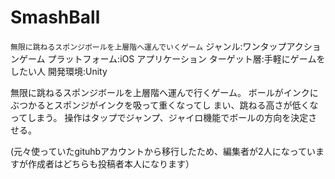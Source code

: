 # SmashBall



`無限に跳ねるスポンジボールを上層階へ運んでいくゲーム`
ジャンル:ワンタップアクションゲーム
プラットフォーム:iOS アプリケーション
ターゲット層:手軽にゲームをしたい人
開発環境:Unity

無限に跳ねるスポンジボールを上層階へ運んで行くゲーム。
ボールがインクにぶつかるとスポンジがインクを吸って重くなってし
まい、跳ねる高さが低くなってしまう。
操作はタップでジャンプ、ジャイロ機能でボールの方向を決定させる。

(元々使っていたgituhbアカウントから移行したため、編集者が2人になっていますが作成者はどちらも投稿者本人になります）
